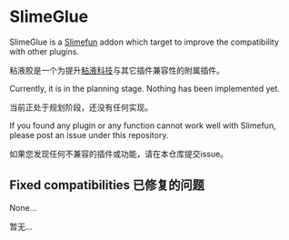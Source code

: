 # SlimeGlue

SlimeGlue is a [Slimefun](https://github.com/Slimefun/Slimefun4) addon which target to improve the compatibility with other plugins.

粘液胶是一个为提升[粘液科技](https://github.com/StarWishsama/Slimefun4)与其它插件兼容性的附属插件。



Currently, it is in the planning stage. Nothing has been implemented yet.

当前正处于规划阶段，还没有任何实现。



If you found any plugin or any function cannot work well with Slimefun, please post an issue under this repository.

如果您发现任何不兼容的插件或功能，请在本仓库提交issue。



## Fixed compatibilities 已修复的问题

None...

暂无...

